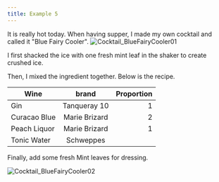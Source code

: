 ```yaml
---
title: Example 5
---
```


It is really hot today. When having supper, I made my own cocktail and called
it "Blue Fairy Cooler".
![Cocktail_BlueFairyCooler01](https://lh3.googleusercontent.com/49WS__Y8sY9V0M_vfUw6MW0ANZu90UA8d2faeylALIll24PuZFy9Qk0pzlIvD96otMPkKUzhHotrvQ=w2880-h1620-rw-no)

I first shacked the ice with one fresh mint leaf in the shaker to
create crushed ice.

Then, I mixed the ingredient together. Below is the recipe.

| Wine          | brand         | Proportion  |
| ------------- |:-------------:| -----------:|
| Gin           | Tanqueray 10  |      1      |
| Curacao Blue  | Marie Brizard |      2      |
| Peach Liquor  | Marie Brizard |      1      |
| Tonic Water   | Schweppes     |             |

Finally, add some fresh Mint leaves for dressing.

![Cocktail_BlueFairyCooler02](https://lh3.googleusercontent.com/13Efua-VWVzGJfH0HDNg1xx8KEMK1-bhox9YhXC-HwdFwqWVX6BNJQjKr85JxYERwVCYyhJlw8t_hw=w2880-h1620-rw-no)
